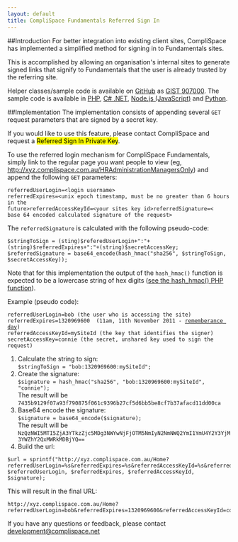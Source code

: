 ```yaml
---
layout: default
title: CompliSpace Fundamentals Referred Sign In
---
```


##Introduction
For better integration into existing client sites, CompliSpace has implemented a 
simplified method for signing in to Fundamentals sites.

This is accomplished by allowing an organisation's internal sites to generate 
signed links that signify to Fundamentals that the user is already trusted by 
the referring site.

Helper classes/sample code is available on [GitHub](https://github.com/CompliSpace) as [GIST 907000](https://gist.github.com/907000).
The sample code is available in [PHP](https://gist.github.com/907000#file_csf_referrer.class.php), 
[C# .NET](https://gist.github.com/907000#file_csf_referrer.cs), 
[Node.js (JavaScript)](https://gist.github.com/907000#file_csf_referrer.js) and 
[Python](https://gist.github.com/907000#file_csf_referrer.py). 

##Implementation
The implementation consists of appending several `GET` request parameters that 
are signed by a secret key.

If you would like to use this feature, please contact CompliSpace and request
a <mark>Referred Sign In Private Key</mark>.

To use the referred login mechanism for CompliSpace Fundamentals, simply link to 
the regular page you want people to view 
(eg, <http://xyz.complispace.com.au/HRAdministrationManagersOnly>) and append 
the following `GET` parameters:

<pre class="note"><code>referredUserLogin=&lt;login username&gt;
referredExpires=&lt;unix epoch timestamp, must be no greater than 6 hours in the 
future&gt;referredAccessKeyId=&lt;your sites key id&gt;referredSignature=&lt;
base 64 encoded calculated signature of the request&gt;
</code></pre>


The `referredSignature` is calculated with the following pseudo-code:  
<pre class="note"><code>$stringToSign = (sting)$referedUserLogin+":"+(string)$referredExpires+":"+(string)$secretAccessKey;
$referredSignature = base64_encode(hash_hmac("sha256", $stringToSign, $secretAccessKey));
</code></pre>

Note that for this implementation the output of the `hash_hmac()` function is expected to be a lowercase string of hex digits ([see the hash_hmac() PHP function](http://au2.php.net/hash_hmac)).

Example (pseudo code):

<pre class="note"><code>referredUserLogin=bob (the user who is accessing the site)
referredExpires=1320969600  (11am, 11th November 2011 - <a href="http://www.awm.gov.au/commemoration/remembrance/">rememberance day</a>)
referredAccessKeyId=mySiteId (the key that identifies the signer)
secretAccessKey=connie (the secret, unshared key used to sign the request)
</code></pre>

<p></p>

1. Calculate the string to sign:  
  `$stringToSign = "bob:1320969600:mySiteId";`
2. Create the signature:  
  `$signature = hash_hmac("sha256", "bob:1320969600:mySiteId", "connie");`  
   The result will be `7435b9129f07a93f790875f061c9396b27cf5d6bb5be8cf7b37afacd11dd00ca`
3. Base64 encode the signature:  
  `$signature = base64_encode($signature);`  
   The result will be `NzQzNWI5MTI5ZjA3YTkzZjc5MDg3NWYwNjFjOTM5NmIyN2NmNWQ2YmI1YmU4Y2Y3YjM3YWZhY2QxMWRkMDBjYQ==`
4. Build the url:  
  <pre class="note"><code>$url = sprintf("http://xyz.complispace.com.au/Home?referredUserLogin=%s&referredExpires=%s&referredAccessKeyId=%s&referredSignature=%s", $referredUserLogin, $referredExpires, $referredAccessKeyId, $signature);</code></pre>

<p></p>
This will result in the final URL:  

<pre class="note"><code>http://xyz.complispace.com.au/Home?referredUserLogin=bob&referredExpires=1320969600&referredAccessKeyId=connie&referredSignature=NzQzNWI5MTI5ZjA3YTkzZjc5MDg3NWYwNjFjOTM5NmIyN2NmNWQ2YmI1YmU4Y2Y3YjM3YWZhY2QxMWRkMDBjYQ==
</code></pre>

If you have any questions or feedback, please contact <development@complispace.net>
